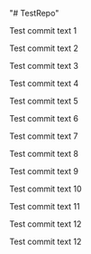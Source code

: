 "# TestRepo" 

Test commit text 1

Test commit text 2

Test commit text 3

Test commit text 4

Test commit text 5

Test commit text 6

Test commit text 7

Test commit text 8

Test commit text 9

Test commit text 10

Test commit text 11

Test commit text 12

Test commit text 12
